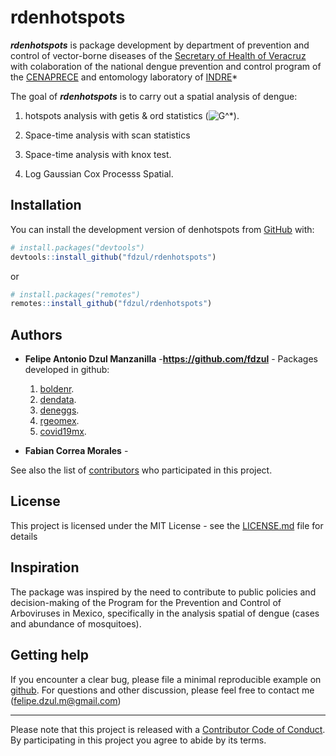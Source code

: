 
<!-- README.md is generated from README.Rmd. Please edit that file -->

# rdenhotspots

<!-- badges: start -->
<!-- badges: end -->

***rdenhotspots*** is package development by department of prevention
and control of vector-borne diseases of the [Secretary of Health of
Veracruz](https://www.ssaver.gob.mx/) with colaboration of the national
dengue prevention and control program of the
[CENAPRECE](https://www.gob.mx/salud/cenaprece) and entomology
laboratory of
[INDRE](https://www.gob.mx/salud/acciones-y-programas/instituto-de-diagnostico-y-referencia-epidemiologicos-indre)\*

The goal of ***rdenhotspots*** is to carry out a spatial analysis of
dengue:

1)  hotspots analysis with getis & ord statistics
    (![G^\*](https://latex.codecogs.com/png.image?%5Cdpi%7B110%7D&space;%5Cbg_white&space;G%5E%2A "G^*")).

2)  Space-time analysis with scan statistics

3)  Space-time analysis with knox test.

4)  Log Gaussian Cox Processs Spatial.

## Installation

You can install the development version of denhotspots from
[GitHub](https://github.com/) with:

``` r
# install.packages("devtools")
devtools::install_github("fdzul/rdenhotspots")
```

or

``` r
# install.packages("remotes")
remotes::install_github("fdzul/rdenhotspots")
```

## Authors

-   **Felipe Antonio Dzul Manzanilla** -**<https://github.com/fdzul>** -
    Packages developed in github:

    1)  [boldenr](https://github.com/fdzul/boldenr).
    2)  [dendata](https://github.com/fdzul/dendata).
    3)  [deneggs](https://github.com/fdzul/deneggs).
    4)  [rgeomex](https://github.com/fdzul/rgeomex).
    5)  [covid19mx](https://github.com/fdzul/covid19mx).

-   **Fabian Correa Morales** -

See also the list of
[contributors](https://github.com/fdzul/rdenhotspots/contributors) who
participated in this project.

## License

This project is licensed under the MIT License - see the
[LICENSE.md](LICENSE.md) file for details

## Inspiration

The package was inspired by the need to contribute to public policies
and decision-making of the Program for the Prevention and Control of
Arboviruses in Mexico, specifically in the analysis spatial of dengue
(cases and abundance of mosquitoes).

## Getting help

If you encounter a clear bug, please file a minimal reproducible example
on [github](https://github.com/fdzul/rdenhotspots/issues). For questions
and other discussion, please feel free to contact me
(<felipe.dzul.m@gmail.com>)

------------------------------------------------------------------------

Please note that this project is released with a [Contributor Code of
Conduct](https://dplyr.tidyverse.org/CODE_OF_CONDUCT). By participating
in this project you agree to abide by its terms.
